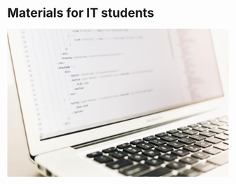 # Materials for IT students  

![Main page image](https://github.com/zacniewski/zacniewski.github.io/blob/master/assets/img/laptop2.jpg)

